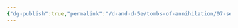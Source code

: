 ```yaml
---
{"dg-publish":true,"permalink":"/d-and-d-5e/tombs-of-annihilation/07-session-notes/session-11/y5-m3-d29/","noteIcon":"","created":"2025-09-24T20:44:16.179-05:00","updated":"2025-09-24T20:45:27.602-05:00"}
---
```


